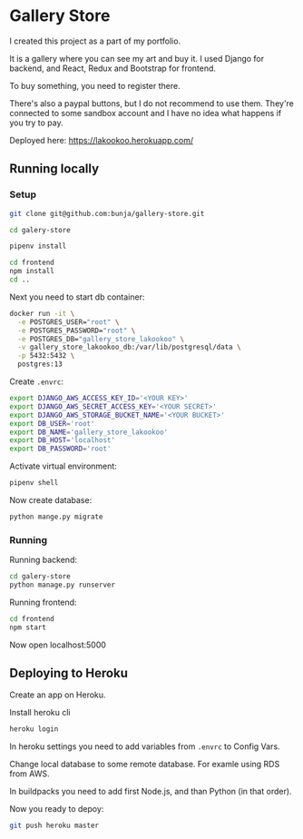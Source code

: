 # Gallery Store

I created this project as a part of my portfolio.

It is a gallery where you can see my art and buy it.
I used Django for backend, and React, Redux and Bootstrap for frontend.

To buy something, you need to register there.

There's also a paypal buttons, but I do not recommend to use them.
They're connected to some sandbox account and I have no idea what happens
if you try to pay.

Deployed here: https://lakookoo.herokuapp.com/


## Running locally

### Setup


```bash
git clone git@github.com:bunja/gallery-store.git

cd galery-store

pipenv install

cd frontend
npm install
cd ..
```

Next you need to start db container:

```bash
docker run -it \
  -e POSTGRES_USER="root" \
  -e POSTGRES_PASSWORD="root" \
  -e POSTGRES_DB="gallery_store_lakookoo" \
  -v gallery_store_lakookoo_db:/var/lib/postgresql/data \
  -p 5432:5432 \
  postgres:13
```

Create `.envrc`:

```bash
export DJANGO_AWS_ACCESS_KEY_ID='<YOUR KEY>'
export DJANGO_AWS_SECRET_ACCESS_KEY='<YOUR SECRET>'
export DJANGO_AWS_STORAGE_BUCKET_NAME='<YOUR BUCKET>'
export DB_USER='root'
export DB_NAME='gallery_store_lakookoo'
export DB_HOST='localhost'
export DB_PASSWORD='root'
```

Activate virtual environment:

```bash
pipenv shell
```

Now create database:

```bash
python mange.py migrate
```


### Running

Running backend:

```bash
cd galery-store 
python manage.py runserver
```

Running frontend:

```bash
cd frontend
npm start
```

Now open localhost:5000



## Deploying to Heroku

Create an app on Heroku.

Install heroku cli

```bash
heroku login
```

In heroku settings you need to add variables from `.envrc` to Config Vars.

Change local database to some remote database. For examle using RDS from AWS.

In buildpacks you need to add first Node.js, and than Python (in that order).

Now you ready to depoy:

```bash
git push heroku master
```